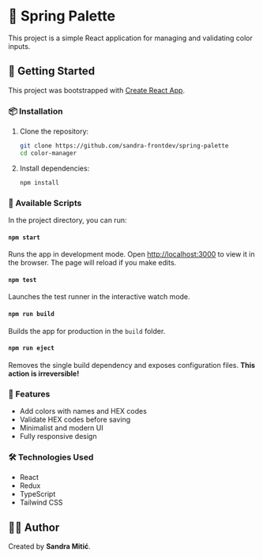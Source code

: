 # 🌸 Spring Palette

This project is a simple React application for managing and validating color inputs.

## 🚀 Getting Started

This project was bootstrapped with [Create React App](https://github.com/facebook/create-react-app).

### 📦 Installation

1. Clone the repository:
   ```sh
   git clone https://github.com/sandra-frontdev/spring-palette
   cd color-manager
   ```
2. Install dependencies:
   ```sh
   npm install
   ```

### 📌 Available Scripts

In the project directory, you can run:

#### `npm start`

Runs the app in development mode.
Open [http://localhost:3000](http://localhost:3000) to view it in the browser.
The page will reload if you make edits.

#### `npm test`

Launches the test runner in the interactive watch mode.

#### `npm run build`

Builds the app for production in the `build` folder.

#### `npm run eject`

Removes the single build dependency and exposes configuration files. **This action is irreversible!**

### 📌 Features

- Add colors with names and HEX codes
- Validate HEX codes before saving
- Minimalist and modern UI
- Fully responsive design

### 🛠 Technologies Used

- React
- Redux
- TypeScript
- Tailwind CSS

## 👩‍💻 Author

Created by **Sandra Mitić**.
